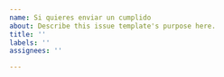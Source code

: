 ```yaml
---
name: Si quieres enviar un cumplido
about: Describe this issue template's purpose here.
title: ''
labels: ''
assignees: ''

---
```



